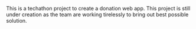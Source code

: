 This is a techathon project to create a donation web app. This project is still under creation as the team are working tirelessly to bring out best possible solution.

